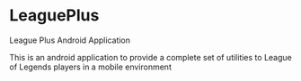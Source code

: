 LeaguePlus
==========

League Plus Android Application

This is an android application to provide a complete set of utilities to League of Legends players in a mobile environment

